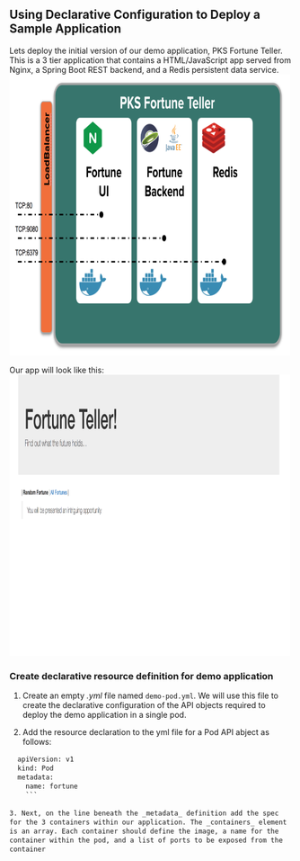 ## Using Declarative Configuration to Deploy a Sample Application

Lets deploy the initial version of our demo application, PKS Fortune Teller. This is a 3 tier application that contains a HTML/JavaScript app served from Nginx, a Spring Boot REST backend, and a Redis persistent data service.
<img src="/images/02-1.png"  width="500" height="500">

Our app will look like this:
<img src="/images/02-2.png"  width="500" height="500">

### Create declarative resource definition for demo application
1. Create an empty _.yml_ file named `demo-pod.yml`. We will use this file to create the declarative configuration of the API objects required to deploy the demo application in a single pod.

2. Add the resource declaration to the yml file for a Pod API abject as follows:
```
  apiVersion: v1
  kind: Pod
  metadata:
    name: fortune
    ```

3. Next, on the line beneath the _metadata_ definition add the spec for the 3 containers within our application. The _containers_ element is an array. Each container should define the image, a name for the container within the pod, and a list of ports to be exposed from the container
